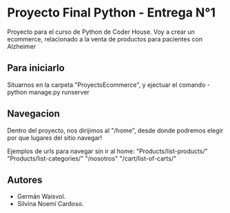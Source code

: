 # Proyecto Final Python - Entrega N°1

Proyecto para el curso de Python de Coder House. 
Voy a crear un ecommerce, relacionado a la venta de productos para pacientes con Alzheimer
## Para iniciarlo

Situarnos en la carpeta "ProyectoEcommerce", y ejectuar el comando - python manage.py runserver

## Navegacion

Dentro del proyecto, nos dirijimos al "/home", desde donde podremos elegir por que lugares del sitio navegar!

Ejemplos de urls para navegar sin ir al home:
"Products/list-products/"
"Products/list-categories/"
"/nosotros"
"/cart/list-of-carts/"


## Autores

- Germán Waisvol.
- Silvina Noemí Cardoso.

